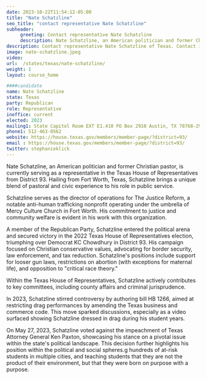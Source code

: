 ```yaml
---
date: 2023-10-22T11:54:12-05:00
title: "Nate Schatzline"
seo_title: "contact representative Nate Schatzline"
subheader:
     greeting: Contact representative Nate Schatzline
     description: Nate Schatzline, an American politician and former Christian pastor, is currently serving as a representative in the Texas House of Representatives from District 93. Hailing from Fort Worth, Texas, Schatzline brings a unique blend of pastoral and civic experience to his role in public service.
description: Contact representative Nate Schatzline of Texas. Contact information for Nate Schatzline includes email address, phone number, and mailing address.
image: nate-schatzline.jpeg
video:
url:  /states/texas/nate-schatzline/
weight: 1
layout: course_home

####candidate
name: Nate Schatzline
state: Texas
party: Republican
role: Representative
inoffice: current
elected: 2023
mailing1: State Capitol Room EXT E1.410 PO Box 2910 Austin, TX 78768-2910
phone1: 512-463-0562
website: https://house.texas.gov/members/member-page/?district=93/
email : https://house.texas.gov/members/member-page/?district=93/
twitter: stephanieklick
---
```


Nate Schatzline, an American politician and former Christian pastor, is currently serving as a representative in the Texas House of Representatives from District 93. Hailing from Fort Worth, Texas, Schatzline brings a unique blend of pastoral and civic experience to his role in public service.

Schatzline serves as the director of operations for The Justice Reform, a notable anti-human trafficking nonprofit operating under the umbrella of Mercy Culture Church in Fort Worth. His commitment to justice and community welfare is evident in his work with this organization.

A member of the Republican Party, Schatzline entered the political arena and secured victory in the 2022 Texas House of Representatives election, triumphing over Democrat KC Chowdhury in District 93. His campaign focused on Christian conservative values, advocating for border security, law enforcement, and tax reduction. Schatzline's positions include support for looser gun laws, restrictions on abortion (with exceptions for maternal life), and opposition to "critical race theory."

Within the Texas House of Representatives, Schatzline actively contributes to key committees, including county affairs and criminal jurisprudence.

In 2023, Schatzline stirred controversy by authoring bill HB 1266, aimed at restricting drag performances by amending the Texas business and commerce code. This move sparked discussions, especially as a video surfaced showing Schatzline dressed in drag during his student years.

On May 27, 2023, Schatzline voted against the impeachment of Texas Attorney General Ken Paxton, showcasing his stance on a pivotal issue within the state's political landscape. This decision further highlights his position within the political and social spheres.g hundreds of at-risk students in multiple cities, and teaching students that they are not the product of their environment, but that they were born on purpose with a purpose.
